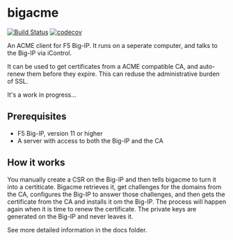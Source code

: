 bigacme
=====
[![Build Status](https://travis-ci.org/magnuswatn/bigacme.svg?branch=master)](https://travis-ci.org/magnuswatn/bigacme)
[![codecov](https://codecov.io/gh/magnuswatn/bigacme/branch/master/graph/badge.svg)](https://codecov.io/gh/magnuswatn/bigacme)

An ACME client for F5 Big-IP. It runs on a seperate computer, and talks to the Big-IP via iControl.

It can be used to get certificates from a ACME compatible CA, and auto-renew them before they expire. This can reduse the administrative burden of SSL.

It's a work in progress...

## Prerequisites
* F5 Big-IP, version 11 or higher
* A server with access to both the Big-IP and the CA

## How it works
You manually create a CSR on the Big-IP and then tells bigacme to turn it into a certiticate. Bigacme retrieves it, get challenges for the domains from the CA, configures the Big-IP to answer those challenges, and then gets the certificate from the CA and installs it om the Big-IP. The process will happen again when it is time to renew the certificate. The private keys are generated on the Big-IP and never leaves it.

See more detailed information in the docs folder.
